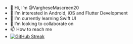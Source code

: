 - 👋 Hi, I’m @VargheseMascreen20
- 👀 I’m interested in Android, iOS and Flutter Development
- 🌱 I’m currently learning Swift UI
- 💞️ I’m looking to collaborate on 
- 📫 How to reach me 
- [![GitHub Streak](https://streak-stats.demolab.com/?VargheseMascreen20=DenverCoder1)](https://git.io/streak-stats)

<!---
VargheseMascreen20/VargheseMascreen20 is a ✨ special ✨ repository because its `README.md` (this file) appears on your GitHub profile.
You can click the Preview link to take a look at your changes.
--->
